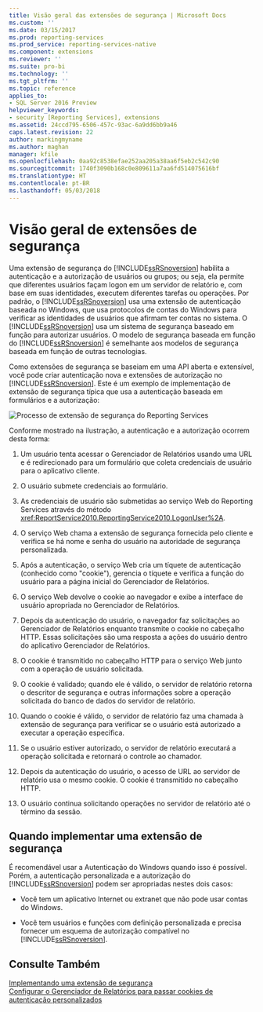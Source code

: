 ```yaml
---
title: Visão geral das extensões de segurança | Microsoft Docs
ms.custom: ''
ms.date: 03/15/2017
ms.prod: reporting-services
ms.prod_service: reporting-services-native
ms.component: extensions
ms.reviewer: ''
ms.suite: pro-bi
ms.technology: ''
ms.tgt_pltfrm: ''
ms.topic: reference
applies_to:
- SQL Server 2016 Preview
helpviewer_keywords:
- security [Reporting Services], extensions
ms.assetid: 24ccd795-6506-457c-93ac-6a9dd6bb9a46
caps.latest.revision: 22
author: markingmyname
ms.author: maghan
manager: kfile
ms.openlocfilehash: 0aa92c8538efae252aa205a38aa6f5eb2c542c90
ms.sourcegitcommit: 1740f3090b168c0e809611a7aa6fd514075616bf
ms.translationtype: HT
ms.contentlocale: pt-BR
ms.lasthandoff: 05/03/2018
---
```

# <a name="security-extensions-overview"></a>Visão geral de extensões de segurança
  Uma extensão de segurança do [!INCLUDE[ssRSnoversion](../../../includes/ssrsnoversion-md.md)] habilita a autenticação e a autorização de usuários ou grupos; ou seja, ela permite que diferentes usuários façam logon em um servidor de relatório e, com base em suas identidades, executem diferentes tarefas ou operações. Por padrão, o [!INCLUDE[ssRSnoversion](../../../includes/ssrsnoversion-md.md)] usa uma extensão de autenticação baseada no Windows, que usa protocolos de contas do Windows para verificar as identidades de usuários que afirmam ter contas no sistema. O [!INCLUDE[ssRSnoversion](../../../includes/ssrsnoversion-md.md)] usa um sistema de segurança baseado em função para autorizar usuários. O modelo de segurança baseada em função do [!INCLUDE[ssRSnoversion](../../../includes/ssrsnoversion-md.md)] é semelhante aos modelos de segurança baseada em função de outras tecnologias.  
  
 Como extensões de segurança se baseiam em uma API aberta e extensível, você pode criar autenticação nova e extensões de autorização no [!INCLUDE[ssRSnoversion](../../../includes/ssrsnoversion-md.md)]. Este é um exemplo de implementação de extensão de segurança típica que usa a autenticação baseada em formulários e a autorização:  
  
 ![Processo de extensão de segurança do Reporting Services](../../../reporting-services/extensions/security-extension/media/rosettasecurityextensionflow.gif "Processo de extensão de segurança do Reporting Services")  
  
 Conforme mostrado na ilustração, a autenticação e a autorização ocorrem desta forma:  
  
1.  Um usuário tenta acessar o Gerenciador de Relatórios usando uma URL e é redirecionado para um formulário que coleta credenciais de usuário para o aplicativo cliente.  
  
2.  O usuário submete credenciais ao formulário.  
  
3.  As credenciais de usuário são submetidas ao serviço Web do Reporting Services através do método <xref:ReportService2010.ReportingService2010.LogonUser%2A>.  
  
4.  O serviço Web chama a extensão de segurança fornecida pelo cliente e verifica se há nome e senha do usuário na autoridade de segurança personalizada.  
  
5.  Após a autenticação, o serviço Web cria um tíquete de autenticação (conhecido como "cookie"), gerencia o tíquete e verifica a função do usuário para a página inicial do Gerenciador de Relatórios.  
  
6.  O serviço Web devolve o cookie ao navegador e exibe a interface de usuário apropriada no Gerenciador de Relatórios.  
  
7.  Depois da autenticação do usuário, o navegador faz solicitações ao Gerenciador de Relatórios enquanto transmite o cookie no cabeçalho HTTP. Essas solicitações são uma resposta a ações do usuário dentro do aplicativo Gerenciador de Relatórios.  
  
8.  O cookie é transmitido no cabeçalho HTTP para o serviço Web junto com a operação de usuário solicitada.  
  
9. O cookie é validado; quando ele é válido, o servidor de relatório retorna o descritor de segurança e outras informações sobre a operação solicitada do banco de dados do servidor de relatório.  
  
10. Quando o cookie é válido, o servidor de relatório faz uma chamada à extensão de segurança para verificar se o usuário está autorizado a executar a operação específica.  
  
11. Se o usuário estiver autorizado, o servidor de relatório executará a operação solicitada e retornará o controle ao chamador.  
  
12. Depois da autenticação do usuário, o acesso de URL ao servidor de relatório usa o mesmo cookie. O cookie é transmitido no cabeçalho HTTP.  
  
13. O usuário continua solicitando operações no servidor de relatório até o término da sessão.  
  
## <a name="when-to-implement-a-security-extension"></a>Quando implementar uma extensão de segurança  
 É recomendável usar a Autenticação do Windows quando isso é possível. Porém, a autenticação personalizada e a autorização do [!INCLUDE[ssRSnoversion](../../../includes/ssrsnoversion-md.md)] podem ser apropriadas nestes dois casos:  
  
-   Você tem um aplicativo Internet ou extranet que não pode usar contas do Windows.  
  
-   Você tem usuários e funções com definição personalizada e precisa fornecer um esquema de autorização compatível no [!INCLUDE[ssRSnoversion](../../../includes/ssrsnoversion-md.md)].  
  
## <a name="see-also"></a>Consulte Também  
 [Implementando uma extensão de segurança](../../../reporting-services/extensions/security-extension/implementing-a-security-extension.md)   
 [Configurar o Gerenciador de Relatórios para passar cookies de autenticação personalizados](https://msdn.microsoft.com/library/ms345241(v=sql.110).aspx)  
  
  
